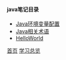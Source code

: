 #### java笔记目录

* [Java环境变量配置](201903001.md)
* [Java相关术语](201905001.md)
* [HelloWorld](helloWorld.md)


[首页](../../README.md)  [学习总览](../../introduction/studyCatalogList.md)
